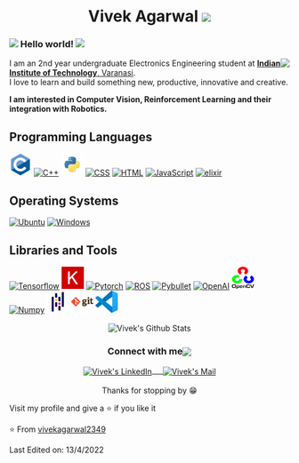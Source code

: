 <!-- ### Hi there 👋 -->

<h1 align="center">
  <b>Vivek Agarwal <img src="https://github.com/TheDudeThatCode/TheDudeThatCode/blob/master/Assets/Mario_Hello_Big.gif" width="30px"></b>
</h1>

### <img src="https://github.com/TheDudeThatCode/TheDudeThatCode/blob/master/Assets/Hi.gif" width="29px"> Hello world!&nbsp;<img src="https://github.com/TheDudeThatCode/TheDudeThatCode/blob/master/Assets/Earth.gif" width="24px">
<img align="right" src="https://github.com/rajput2107/rajput2107/blob/master/Assets/Developer.gif"/>
I am an 2nd year undergraduate Electronics Engineering student at <a href="https://iitbhu.ac.in/"> <b>Indian Institute of Technology</b>, Varanasi</a>. <br>
I love to learn and build something new, productive, innovative and creative.

 **I am interested in Computer Vision, Reinforcement Learning and their integration with Robotics.**
 ## Programming Languages

<p>
    <a href="#"><img alt="C" src="https://raw.githubusercontent.com/devicons/devicon/master/icons/c/c-original.svg" width="40" height="40"></a>
    <a href="#"><img alt="C++" src="https://cdn.worldvectorlogo.com/logos/c.svg" width="40" height="40"></a>
    <a href="#"><img alt="Python" src="https://github.com/github/explore/raw/main/topics/python/python.png" width="40" height="40"></a>
    <a href="#"><img alt="CSS" src="https://cdn.worldvectorlogo.com/logos/css-3.svg" width="40" height="40"></a>
    <a href="#"><img alt="HTML" src="https://cdn.worldvectorlogo.com/logos/html-1.svg" width="40" height="40"></a>
    <a href="#"><img alt="JavaScript" src="https://cdn.worldvectorlogo.com/logos/javascript-1.svg" width="40" height="40"></a>
<a href="https://elixir-lang.org"> <img src="https://www.vectorlogo.zone/logos/elixir-lang/elixir-lang-icon.svg" alt="elixir" width="40" height="40"/> </a>
</p>

## Operating Systems
<p>
	<a href="#"><img alt="Ubuntu" src="https://cdn.worldvectorlogo.com/logos/ubuntu-4.svg" width="40" height="40"></a>
	<a href="#"><img alt="Windows" src="https://cdn.worldvectorlogo.com/logos/microsoft-windows-22.svg" width="40" height="40"></a>
<!-- 	<a href="#"><img alt="Apple" src="https://img.shields.io/badge/mac%20os-000000?logo=apple&logoColor=white"></a>
	-->

</p>

## Libraries and Tools
<p>
  <a href="#"><img alt="Tensorflow" src="https://cdn.worldvectorlogo.com/logos/tensorflow-2.svg" width="40" height="40"></a>
  <a href="#"><img alt="Keras" src="https://github.com/github/explore/blob/main/topics/keras/keras.png" width="40" height="40"></a>
  <a href="#"><img alt="Pytorch" src="https://camo.githubusercontent.com/c895dcc921b7591d8133f091d69bce4de301c6834af8a201d6a25237c80524cf/68747470733a2f2f7777772e766563746f726c6f676f2e7a6f6e652f6c6f676f732f7079746f7263682f7079746f7263682d69636f6e2e737667" width="40" height="40"></a>
  <a href="#"><img alt="ROS" src="https://camo.githubusercontent.com/e12897404e1af1edea8242140a7e6b2fba13a36ecb1484f0a7745a8e0f976409/68747470733a2f2f616e73776572732e726f732e6f72672f757066696c65732f31343535343632343236363837313136312e706e67" width="40" height="40"></a>
	<a href="#"><img alt="Pybullet" src="https://res.cloudinary.com/crunchbase-production/image/upload/c_lpad,h_256,w_256,f_auto,q_auto:eco,dpr_1/c6ne3wxa7j2sj2iezyz6" width="40" height="40"></a>
	<a href="#"><img alt="OpenAI" src="https://gym.openai.com/assets/dist/home/header/home-icon-54c30e2345.svg" width="40" height="40"></a>
	<a href="#"><img alt="openCV" src="https://raw.githubusercontent.com/github/explore/main/topics/opencv/opencv.png" width="40" height="40"></a>
	<a href="#"><img alt="Numpy" src="https://cdn.worldvectorlogo.com/logos/numpy-1.svg" width="40" height="40"></a>
	<a href="#"><img alt="Pandas" src="https://raw.githubusercontent.com/devicons/devicon/2ae2a900d2f041da66e950e4d48052658d850630/icons/pandas/pandas-original.svg" width="40" height="40"></a>
	<a href="#"><img alt="git" src="https://raw.githubusercontent.com/github/explore/80688e429a7d4ef2fca1e82350fe8e3517d3494d/topics/git/git.png" width="40" height="40"></a>
	<a href="#"><img alt="VScode" src="https://raw.githubusercontent.com/github/explore/80688e429a7d4ef2fca1e82350fe8e3517d3494d/topics/visual-studio-code/visual-studio-code.png" width="40" height="40"></a>
</p>

<!-- ## Connect with Me


<p align="center">
  <a href="https://linkedin.com/in/jaydeepyadav"><img alt="Linkedin" title="Jaydeep Yadav Linkedin" src="https://img.shields.io/badge/LinkedIn-0077B5?style=for-the-badge&logo=linkedin&logoColor=white"></a>
  <a href="https://github.com/Jaydeep-Yadav"><img alt="Github" title="Jaydeep Yadav Github" src="https://img.shields.io/badge/GitHub-100000?style=for-the-badge&logo=github&logoColor=white"></a>
  <a href="https://www.snapchat.com/add/badboy5299"><img alt="Bad Boy Snapchat" title="Jaydeep Yadav SC" src="https://img.shields.io/badge/Snapchat-FFFC00?style=for-the-badge&logo=snapchat&logoColor=white"></a>
  <a href="https://facebook.com/killerboy.jy"><img alt="Facebook" title="Jaydeep Yadav FB" src="https://img.shields.io/badge/Facebook-1877F2?style=for-the-badge&logo=facebook&logoColor=white"></a>
  <a href="https://instagram.com/bad_boy_official2"><img alt="Instagram" title="Jaydeep Yadav Instagram" src="https://img.shields.io/badge/Instagram-E4405F?style=for-the-badge&logo=instagram&logoColor=white"></a>
 </p>
 <p align="center">
  <a href="mailto:yadavjay374@gmail.com"><img alt="Gmail" title="Jaydeep Yadav Gmail" src="https://img.shields.io/badge/Gmail-D14836?style=for-the-badge&logo=gmail&logoColor=white"></a>
  <a href="https://t.me/jaydeep91"><img alt="Telegram" title="Jaydeep Yadav Telegram" src="https://img.shields.io/badge/Telegram-2CA5E0?style=for-the-badge&logo=telegram&logoColor=white"></a> 
<a href="http://twitter.com/jaydeep__Yadav_"><img alt="Twitter" title="Jaydeep Yadav Twitter" src="https://img.shields.io/badge/Twitter-1DA1F2?style=for-the-badge&logo=twitter&logoColor=white"></a>
<a href="https://www.cloudskillsboost.google/public_profiles/7d84e454-3e99-4e55-95bf-5888926e1a5e"><img alt="Qwiklabs" title="Jaydeep Yadav Qwiklabs" src="https://img.shields.io/badge/Google_Cloud-4285F4?style=for-the-badge&logo=google-cloud&logoColor=white"></a>
</p> -->

<!--
**vivekagarwal2349/vivekagarwal2349** is a ✨ _special_ ✨ repository because its `README.md` (this file) appears on your GitHub profile.

Here are some ideas to get you started:

- 🔭 I’m currently working on ...
- 🌱 I’m currently learning ...
- 👯 I’m looking to collaborate on ...
- 🤔 I’m looking for help with ...
- 💬 Ask me about ...
- 📫 How to reach me: ...
- 😄 Pronouns: ...
- ⚡ Fun fact: ...
-->

<p align="center">
<img align="center" src="https://github-readme-stats.vercel.app/api?username=vivekagarwal2349&&show_icons=true&theme=radical" alt="Vivek's Github Stats">
</p>  

<div align="center">
  <h3 align="center">Connect with me<img align="center" src="https://github.com/rajput2107/rajput2107/blob/master/Assets/Handshake.gif" height="33px" /></h3> 
</div>
<p align="center">

 <a href="https://www.linkedin.com/in/vivek-agarwal-619004200/" target="blank">
  <img align="center" alt="Vivek's LinkedIn" width="30px" src="https://www.vectorlogo.zone/logos/linkedin/linkedin-icon.svg" /> &nbsp; &nbsp;
 </a>

 <a href="mailto:vivek.agarwal.ece20@itbhu.ac.in?subject=Hello Vivek" target="blank">
  <img align="center" alt="Vivek's Mail" width="30px" src="https://www.vectorlogo.zone/logos/gmail/gmail-tile.svg" />
	 
 </a> 

  <br/>
  <br/>
  Thanks for stopping by 😁<br/>
</p>
Visit my profile and give a ⭐️ if you like it</p>

⭐️ From [vivekagarwal2349](https://github.com/vivekagarwal2349)

Last Edited on: 13/4/2022
